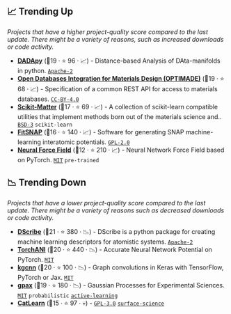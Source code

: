 ## 📈 Trending Up

_Projects that have a higher project-quality score compared to the last update. There might be a variety of reasons, such as increased downloads or code activity._

- <b><a href="https://github.com/sissa-data-science/DADApy">DADApy</a></b> (🥇19 ·  ⭐ 96 · 📈) - Distance-based Analysis of DAta-manifolds in python. <code><a href="http://bit.ly/3nYMfla">Apache-2</a></code>
- <b><a href="https://github.com/Materials-Consortia/OPTIMADE">Open Databases Integration for Materials Design (OPTIMADE)</a></b> (🥈19 ·  ⭐ 68 · 📈) - Specification of a common REST API for access to materials databases. <code><a href="https://tldrlegal.com/search?q=CC-BY-4.0">CC-BY-4.0</a></code>
- <b><a href="https://github.com/scikit-learn-contrib/scikit-matter">Scikit-Matter</a></b> (🥈17 ·  ⭐ 69 · 📈) - A collection of scikit-learn compatible utilities that implement methods born out of the materials science and.. <code><a href="http://bit.ly/3aKzpTv">BSD-3</a></code> <code>scikit-learn</code>
- <b><a href="https://github.com/FitSNAP/FitSNAP">FitSNAP</a></b> (🥈16 ·  ⭐ 140 · 📈) - Software for generating SNAP machine-learning interatomic potentials. <code><a href="http://bit.ly/2KucAZR">GPL-2.0</a></code>
- <b><a href="https://github.com/learningmatter-mit/NeuralForceField">Neural Force Field</a></b> (🥈12 ·  ⭐ 210 · 📈) - Neural Network Force Field based on PyTorch. <code><a href="http://bit.ly/34MBwT8">MIT</a></code> <code>pre-trained</code>

## 📉 Trending Down

_Projects that have a lower project-quality score compared to the last update. There might be a variety of reasons such as decreased downloads or code activity._

- <b><a href="https://github.com/SINGROUP/dscribe">DScribe</a></b> (🥇21 ·  ⭐ 380 · 📉) - DScribe is a python package for creating machine learning descriptors for atomistic systems. <code><a href="http://bit.ly/3nYMfla">Apache-2</a></code>
- <b><a href="https://github.com/aiqm/torchani">TorchANI</a></b> (🥇20 ·  ⭐ 440 · 📉) - Accurate Neural Network Potential on PyTorch. <code><a href="http://bit.ly/34MBwT8">MIT</a></code>
- <b><a href="https://github.com/aimat-lab/gcnn_keras">kgcnn</a></b> (🥈20 ·  ⭐ 100 · 📉) - Graph convolutions in Keras with TensorFlow, PyTorch or Jax. <code><a href="http://bit.ly/34MBwT8">MIT</a></code>
- <b><a href="https://github.com/ziatdinovmax/gpax">gpax</a></b> (🥇19 ·  ⭐ 180 · 📉) - Gaussian Processes for Experimental Sciences. <code><a href="http://bit.ly/34MBwT8">MIT</a></code> <code>probabilistic</code> <a href="https://en.wikipedia.org/wiki/Active_learning_(machine_learning)"><code>active-learning</code></a>
- <b><a href="https://github.com/SUNCAT-Center/CatLearn">CatLearn</a></b> (🥈15 ·  ⭐ 97 · 💀) -  <code><a href="http://bit.ly/2M0xdwT">GPL-3.0</a></code> <a href="https://en.wikipedia.org/wiki/Surface_science"><code>surface-science</code></a>

